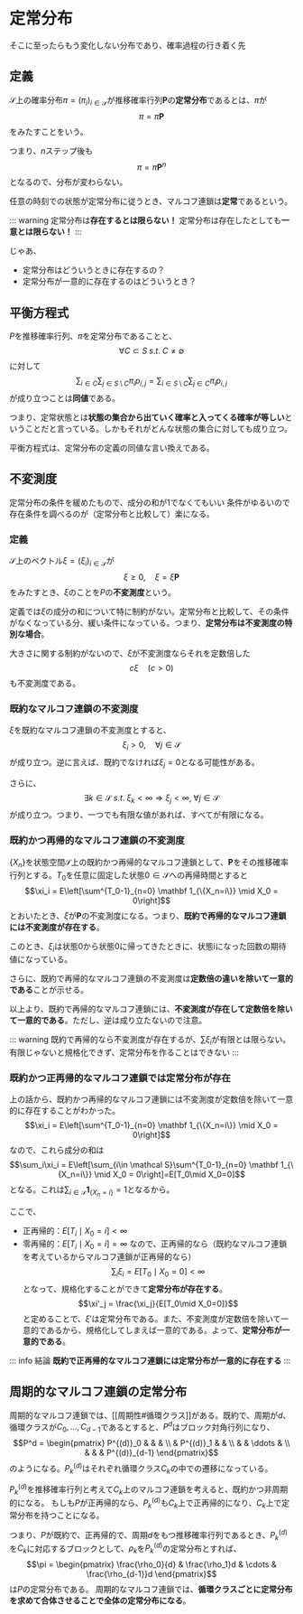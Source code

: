 # 定常分布

そこに至ったらもう変化しない分布であり、確率過程の行き着く先

## 定義

$\mathcal S$上の確率分布$\pi = (\pi_i)_{i\in\mathcal S}$が推移確率行列$\mathbf P$の**定常分布**であるとは、$\pi$が
$$\pi = \pi \mathbf P$$
をみたすことをいう。

つまり、$n$ステップ後も
$$\pi = \pi \mathbf P ^n$$
となるので、分布が変わらない。

任意の時刻での状態が定常分布に従うとき、マルコフ連鎖は**定常**であるという。

::: warning
定常分布は**存在するとは限らない！**
定常分布は存在したとしても**一意とは限らない！**
:::

じゃあ、

- 定常分布はどういうときに存在するの？
- 定常分布が一意的に存在するのはどういうとき？

## 平衡方程式

$P$を推移確率行列、$\pi$を定常分布であることと、
$$\forall C \subset S\;s.t.\;C\neq \emptyset$$
に対して
$$\sum_{i\in C}\sum_{j \in S\setminus C} \pi_i p_{i,j}=\sum_{i\in S\setminus C} \sum_{j \in C} \pi_ip_{i,j}$$
が成り立つことは**同値**である。

つまり、定常状態とは**状態の集合から出ていく確率と入ってくる確率が等しい**ということだと言っている。しかもそれがどんな状態の集合に対しても成り立つ。

平衡方程式は、定常分布の定義の同値な言い換えである。

## 不変測度

定常分布の条件を緩めたもので、成分の和が1でなくてもいい
条件がゆるいので存在条件を調べるのが（定常分布と比較して）楽になる。

### 定義

$\mathcal S$上のベクトル$\xi =(\xi_i)_{i\in\mathcal S}$が
$$\xi \ge 0,\quad \xi = \xi \mathbf P$$
をみたすとき、$\xi$のことを$P$の**不変測度**という。

定義では$\xi$の成分の和について特に制約がない。定常分布と比較して、その条件がなくなっている分、緩い条件になっている。つまり、**定常分布は不変測度の特別な場合**。

大きさに関する制約がないので、$\xi$が不変測度ならそれを定数倍した
$$c\xi \quad(c>0)$$
も不変測度である。

### 既約なマルコフ連鎖の不変測度

$\xi$を既約なマルコフ連鎖の不変測度とすると、
$$\xi_i > 0, \quad \forall j\in \mathcal S$$
が成り立つ。逆に言えば、既約でなければ$\xi_j = 0$となる可能性がある。

さらに、
$$\exists k\in \mathcal S \;s.t. \;\xi_k < \infty\Rightarrow \xi_j<\infty, \; \forall j\in\mathcal S$$
が成り立つ。つまり、一つでも有限な値があれば、すべてが有限になる。

### 既約かつ再帰的なマルコフ連鎖の不変測度

$\{X_n\}$を状態空間$\mathcal S$上の既約かつ再帰的なマルコフ連鎖として、$\mathbf P$をその推移確率行列とする。$T_0$を任意に固定した状態$0\in\mathcal S$への再帰時間とすると
$$\xi_i = E\left[\sum^{T_0-1}_{n=0} \mathbf 1_{\{X_n=i\}} \mid X_0 = 0\right]$$
とおいたとき、$\xi$が$\mathbf P$の不変測度になる。つまり、**既約で再帰的なマルコフ連鎖には不変測度が存在する**。

このとき、$\xi_i$は状態0から状態0に帰ってきたときに、状態iになった回数の期待値になっている。

さらに、既約で再帰的なマルコフ連鎖の不変測度は**定数倍の違いを除いて一意的である**ことが示せる。

以上より、既約で再帰的なマルコフ連鎖には、**不変測度が存在して定数倍を除いて一意的である**。ただし、逆は成り立たないので注意。

::: warning
既約で再帰的なら不変測度が存在するが、$\sum \xi_i$が有限とは限らない。有限じゃないと規格化できず、定常分布を作ることはできない
:::

### 既約かつ正再帰的なマルコフ連鎖では定常分布が存在

上の話から、既約かつ再帰的なマルコフ連鎖には不変測度が定数倍を除いて一意的に存在することがわかった。
$$\xi_i = E\left[\sum^{T_0-1}_{n=0} \mathbf 1_{\{X_n=i\}} \mid X_0 = 0\right]$$
なので、これら成分の和は
$$\sum_i\xi_i = E\left[\sum_{i\in \mathcal S}\sum^{T_0-1}_{n=0} \mathbf 1_{\{X_n=i\}} \mid X_0 = 0\right]=E[T_0\mid X_0=0]$$
となる。これは$\sum_{i\in\mathcal S}\mathbf 1_{\{X_n=i\}}=1$となるから。

ここで、

- 正再帰的：$E[T_i\mid X_0 = i]<\infty$
- 零再帰的：$E[T_i\mid X_0 = i] = \infty$
なので、正再帰的なら（既約なマルコフ連鎖を考えているからマルコフ連鎖が正再帰的なら）
$$\sum_i\xi_i =E[T_0\mid X_0 = 0] <\infty$$
となって、規格化することができて**定常分布が存在する**。
$$\xi'_j = \frac{\xi_j}{E[T_0\mid X_0=0]}$$
と定めることで、$\xi'$は定常分布である。また、不変測度が定数倍を除いて一意的であるから、規格化してしまえば一意的である。よって、**定常分布が一意的である**。

::: info 結論
**既約で正再帰的なマルコフ連鎖には定常分布が一意的に存在する**
:::

## 周期的なマルコフ連鎖の定常分布

周期的なマルコフ連鎖では、[[周期性#循環クラス]]がある。既約で、周期が$d$、循環クラスが$C_0,...,C_{d-1}$であるとすると、$P^d$はブロック対角行列になり、
$$P^d = \begin{pmatrix} P^{(d)}_0 &  &  & \\  & P^{(d)}_1 & &  \\ & & \ddots & \\ & & & P^{(d)}_{d-1} \end{pmatrix}$$
のようになる。$P^{(d)}_k$はそれぞれ循環クラス$C_k$の中での遷移になっている。

$P^{(d)}_k$を推移確率行列と考えて$C_k$上のマルコフ連鎖を考えると、既約かつ非周期的になる。
もしも$P$が正再帰的なら、$P^{(d)}_k$も$C_k$上で正再帰的になり、$C_k$上で定常分布を持つことになる。

つまり、$P$が既約で、正再帰的で、周期$d$をもつ推移確率行列であるとき、$P^{(d)}_k$を$C_k$に対応するブロックとして、$\rho_k$を$P^{(d)}_k$の定常分布とすれば、
$$\pi = \begin{pmatrix} \frac{\rho_0}{d} & \frac{\rho_1}d & \cdots & \frac{\rho_{d-1}}d \end{pmatrix}$$
は$P$の定常分布である。
周期的なマルコフ連鎖では、**循環クラスごとに定常分布を求めて合体させることで全体の定常分布になる**。